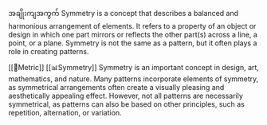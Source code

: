 
အချိုးကျအကွက် Symmetry is a concept that describes a balanced and harmonious arrangement of elements. It refers to a property of an object or design in which one part mirrors or reflects the other part(s) across a line, a point, or a plane. Symmetry is not the same as a pattern, but it often plays a role in creating patterns.

[[🎲Metric]]
[[📊Symmetry]]
Symmetry is an important concept in design, art, mathematics, and nature. Many patterns incorporate elements of symmetry, as symmetrical arrangements often create a visually pleasing and aesthetically appealing effect. However, not all patterns are necessarily symmetrical, as patterns can also be based on other principles, such as repetition, alternation, or variation.